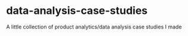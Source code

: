 # data-analysis-case-studies
A little collection of product analytics/data analysis case studies I made
